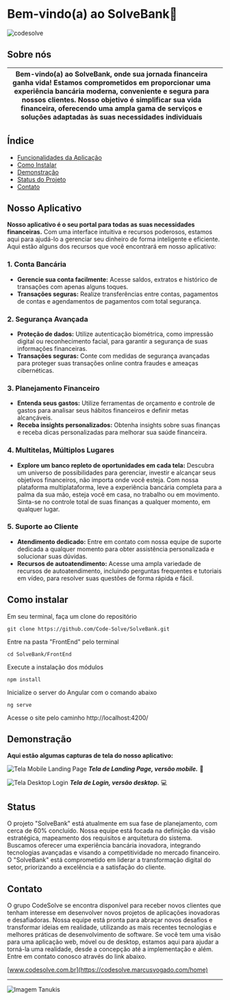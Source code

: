 # Bem-vindo(a) ao SolveBank🏦

![codesolve](./FrontEnd/src/assets/Images/logo-codesolve.png)

## Sobre nós

| Bem-vindo(a) ao SolveBank, onde sua jornada financeira ganha vida! Estamos comprometidos em proporcionar uma experiência bancária moderna, conveniente e segura para nossos clientes. Nosso objetivo é simplificar sua vida financeira, oferecendo uma ampla gama de serviços e soluções adaptadas às suas necessidades individuais |     |
| ----------------------------------------------------------------------------------------------------------------------------------------------------------------------------------------------------------------------------------------------------------------------------------------------------------------------------------- | --- |

## Índice

- [Funcionalidades da Aplicação](#nosso-aplicativo)
- [Como Instalar](#como-instalar)
- [Demonstração](#demonstração)
- [Status do Projeto](#status)
- [Contato](#contato)

## Nosso Aplicativo

**Nosso aplicativo é o seu portal para todas as suas necessidades financeiras.** Com uma interface intuitiva e recursos poderosos, estamos aqui para ajudá-lo a gerenciar seu dinheiro de forma inteligente e eficiente. Aqui estão alguns dos recursos que você encontrará em nosso aplicativo:

### 1. Conta Bancária

- **Gerencie sua conta facilmente:** Acesse saldos, extratos e histórico de transações com apenas alguns toques.
- **Transações seguras:** Realize transferências entre contas, pagamentos de contas e agendamentos de pagamentos com total segurança.

### 2. Segurança Avançada

- **Proteção de dados:** Utilize autenticação biométrica, como impressão digital ou reconhecimento facial, para garantir a segurança de suas informações financeiras.
- **Transações seguras:** Conte com medidas de segurança avançadas para proteger suas transações online contra fraudes e ameaças cibernéticas.

### 3. Planejamento Financeiro

- **Entenda seus gastos:** Utilize ferramentas de orçamento e controle de gastos para analisar seus hábitos financeiros e definir metas alcançáveis.
- **Receba insights personalizados:** Obtenha insights sobre suas finanças e receba dicas personalizadas para melhorar sua saúde financeira.

### 4. Multitelas, Múltiplos Lugares

- **Explore um banco repleto de oportunidades em cada tela:** Descubra um universo de possibilidades para gerenciar, investir e alcançar seus objetivos financeiros, não importa onde você esteja. Com nossa plataforma multiplataforma, leve a experiência bancária completa para a palma da sua mão, esteja você em casa, no trabalho ou em movimento. Sinta-se no controle total de suas finanças a qualquer momento, em qualquer lugar.

### 5. Suporte ao Cliente

- **Atendimento dedicado:** Entre em contato com nossa equipe de suporte dedicada a qualquer momento para obter assistência personalizada e solucionar suas dúvidas.
- **Recursos de autoatendimento:** Acesse uma ampla variedade de recursos de autoatendimento, incluindo perguntas frequentes e tutoriais em vídeo, para resolver suas questões de forma rápida e fácil.

## Como instalar

Em seu terminal, faça um clone do repositório
```
git clone https://github.com/Code-Solve/SolveBank.git
```
Entre na pasta "FrontEnd" pelo terminal
```
cd SolveBank/FrontEnd
```
Execute a instalação dos módulos
```
npm install
```
Inicialize o server do Angular com o comando abaixo
```
ng serve
```
Acesse o site pelo caminho http://localhost:4200/

## Demonstração

**Aqui estão algumas capturas de tela do nosso aplicativo:**

![Tela Mobile Landing Page](./FrontEnd/src/assets/Images/tela-mobile-lp.png)
_**Tela de Landing Page, versão mobile.**_ 📲

![Tela Desktop Login](./FrontEnd/src/assets/Images/tela-desktop-login.png)
_**Tela de Login, versão desktop.**_ 💻

## Status

O projeto "SolveBank" está atualmente em sua fase de planejamento, com cerca de 60% concluído. Nossa equipe está focada na definição da visão estratégica, mapeamento dos requisitos e arquitetura do sistema. Buscamos oferecer uma experiência bancária inovadora, integrando tecnologias avançadas e visando a competitividade no mercado financeiro. O "SolveBank" está comprometido em liderar a transformação digital do setor, priorizando a excelência e a satisfação do cliente.

## Contato

O grupo CodeSolve se encontra disponível para receber novos clientes que tenham interesse em desenvolver novos projetos de aplicações inovadoras e desafiadoras. Nossa equipe está pronta para abraçar novos desafios e transformar ideias em realidade, utilizando as mais recentes tecnologias e melhores práticas de desenvolvimento de software. Se você tem uma visão para uma aplicação web, móvel ou de desktop, estamos aqui para ajudar a torná-la uma realidade, desde a concepção até a implementação e além. Entre em contato conosco através do link abaixo.

[www.codesolve.com.br](https://codesolve.marcusvogado.com/home)

---

![Imagem Tanukis](./FrontEnd/src/assets/Images/tanukis-team.jpg)
